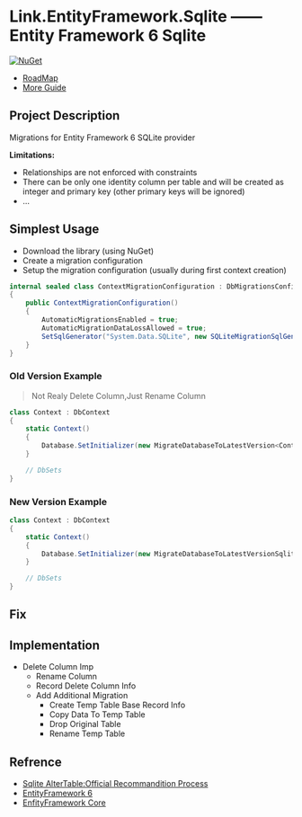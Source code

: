 
# Link.EntityFramework.Sqlite —— Entity Framework 6 Sqlite

[![NuGet](https://img.shields.io/nuget/v/Link.EntityFramework.Sqlite.svg?style=flat-square&label=nuget)](https://www.nuget.org/packages/Link.EntityFramework.Sqlite/)


* [RoadMap](RoadMap.md)
* [More Guide](docs/ReadMe.md)

## Project Description

Migrations for Entity Framework 6 SQLite provider  
  
**Limitations:**  

 - Relationships are not enforced with constraints  
 - There can be only one identity column per table and will be created as integer and primary key (other primary keys will be ignored)  
 - ...  
  
## Simplest Usage

 - Download the library (using NuGet)  
 - Create a migration configuration  
 - Setup the migration configuration (usually during first context creation)  

```csharp
internal sealed class ContextMigrationConfiguration : DbMigrationsConfiguration<Context>
{
    public ContextMigrationConfiguration()
    {
        AutomaticMigrationsEnabled = true;
        AutomaticMigrationDataLossAllowed = true;
        SetSqlGenerator("System.Data.SQLite", new SQLiteMigrationSqlGenerator());
    }
}
```

### Old Version Example

> Not Realy Delete Column,Just Rename Column
  
``` csharp
class Context : DbContext
{
    static Context()
    {
        Database.SetInitializer(new MigrateDatabaseToLatestVersion<Context, ContextMigrationConfiguration>(true));
    }

    // DbSets
}
```

### New Version Example

```csharp
class Context : DbContext
{
    static Context()
    {
        Database.SetInitializer(new MigrateDatabaseToLatestVersionSqliteExt<Context, ContextMigrationConfiguration>(true));
    }

    // DbSets
}
```

## Fix



## Implementation

* Delete Column Imp
    * Rename Column
    * Record Delete Column Info
    * Add Additional Migration
        * Create Temp Table Base Record Info
        * Copy Data To Temp Table
        * Drop Original Table
        * Rename Temp Table

## Refrence

* [Sqlite AlterTable:Official Recommandition Process](https://sqlite.org/lang_altertable.html#otheralter)
* [EntityFramework 6](https://github.com/aspnet/EntityFramework6)
* [EnfityFramework Core](https://github.com/aspnet/EntityFrameworkCore)